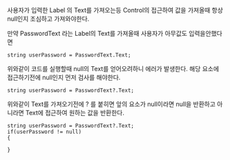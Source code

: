 사용자가 입력한 Label 의 Text를 가져오는등
Control의 접근하여 값을 가져올때 항상 null인지 조심하고 가져와야한다.

만약 PasswordText 라는 Label의 Text를 가져올때 사용자가 아무값도 입력을안했다면
```
string userPassword = PasswordText.Text;
```
위와같이 코드를 실행할때 null의 Text를 얻어오려하니 에러가 발생한다.
해당 요소에 접근하기전에 null인지 먼저 검사를 해야한다.
```
string userPassword = PasswordText?.Text;
```
위와같이 Text를 가져오기전에 ? 를 붙히면 앞의 요소가 null이라면 null을 반환하고 아니라면 Text에 접근하여 원하는 값을 반환한다.
```
string userPassword = PasswordText?.Text;
if(userPassword != null)
{
    
}
```
